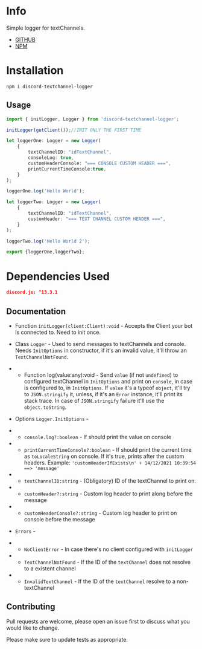 # Info
Simple logger for textChannels.


- [GITHUB](https://github.com/joaopmi/discord-textchannel-logger) 
- [NPM](https://www.npmjs.com/package/discord-textchannel-logger)

# Installation

```
npm i discord-textchannel-logger
```

## Usage

```typescript
import { initLogger, Logger } from 'discord-textchannel-logger';

initLogger(getClient());//INIT ONLY THE FIRST TIME

let loggerOne: Logger = new Logger(
    {
        textChannelID: "idTextChannel",
        consoleLog: true,
        customHeaderConsole: "=== CONSOLE CUSTOM HEADER ===",
        printCurrentTimeConsole:true,
    }
);

loggerOne.log('Hello World');

let loggerTwo: Logger = new Logger(
    {
        textChannelID: "idTextChannel",
        customHeader: "=== TEXT CHANNEL CUSTOM HEADER ===",
    }
);

loggerTwo.log('Hello World 2');

export {loggerOne,loggerTwo};

```

# Dependencies Used
```json
discord.js: ^13.3.1
```

## Documentation

- Function ```initLogger(client:Client):void``` - Accepts the Client your bot is connected to. Need to init once.

- Class ```Logger``` - Used to send messages to textChannels and console. Needs ```InitOptions``` in constructor, if it's an invalid value, it'll throw an ```TextChannelNotFound```.

- - Function log(value:any):void - Send ```value``` (if not ```undefined```) to configured textChannel in ```InitOptions``` and print on ```console```, in case is configured to, in ```InitOptions```. If ```value``` it's a typeof ```object```, it'll try to ```JSON.stringify``` it, unless, if it's an ```Error``` instance, it'll print its stack trace. In case of ```JSON.stringify``` failure it'll use the ```object.toString```.

- Options ```Logger.InitOptions``` - 
- - ```console.log?:boolean``` - If should print the value on console
- - ```printCurrentTimeConsole?:boolean``` - If should print the current time as ```toLocaleString``` on console. If it's true, prints after the custom headers. Example: ```'customHeaderIfExists\n' + 14/12/2021 10:39:54 ==> 'message'```

- - ```textChannelID:string``` - (Obligatory) ID of the textChannel to print on.
- - ```customHeader?:string``` - Custom log header to print along before the message
- - ```customHeaderConsole?:string``` - Custom log header to print on console before the message

- ```Errors``` - 
- - ```NoClientError``` - In case there's no client configured with ```initLogger```
- - ```TextChannelNotFound``` - If the ID of the ```textChannel``` does not resolve to a existent channel
- - ```InvalidTextChannel``` - If the ID of the ```textChannel``` resolve to a non-textChannel

## Contributing
Pull requests are welcome, please open an issue first to discuss what you would like to change.

Please make sure to update tests as appropriate.